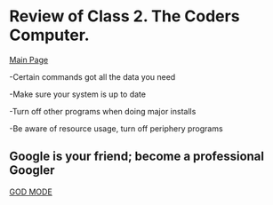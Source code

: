 # Review of Class 2. The Coders Computer.

[Main Page](https://averion305.github.io/reading-notes/)

-Certain commands got all the data you need

-Make sure your system is up to date

-Turn off other programs when doing major installs

-Be aware of resource usage, turn off periphery programs

## Google is your friend; become a  professional Googler

[GOD MODE](https://google/)
